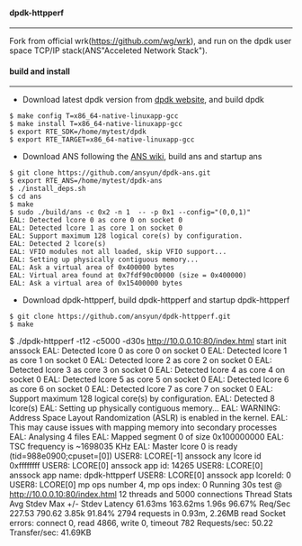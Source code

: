 #### dpdk-httpperf
--------------
Fork from official wrk(https://github.com/wg/wrk), and run on the dpdk user space TCP/IP stack(ANS"Acceleted Network Stack"). 

#### build and install
--------------
*  Download latest dpdk version from [dpdk website](http://dpdk.org/), and build dpdk
```
$ make config T=x86_64-native-linuxapp-gcc
$ make install T=x86_64-native-linuxapp-gcc
$ export RTE_SDK=/home/mytest/dpdk
$ export RTE_TARGET=x86_64-native-linuxapp-gcc
```
*  Download ANS following the [ANS wiki](https://github.com/opendp/dpdk-ans/wiki/Compile-APP-with-ans), build ans and startup ans
```
$ git clone https://github.com/ansyun/dpdk-ans.git
$ export RTE_ANS=/home/mytest/dpdk-ans
$ ./install_deps.sh
$ cd ans
$ make
$ sudo ./build/ans -c 0x2 -n 1  -- -p 0x1 --config="(0,0,1)"
EAL: Detected lcore 0 as core 0 on socket 0
EAL: Detected lcore 1 as core 1 on socket 0
EAL: Support maximum 128 logical core(s) by configuration.
EAL: Detected 2 lcore(s)
EAL: VFIO modules not all loaded, skip VFIO support...
EAL: Setting up physically contiguous memory...
EAL: Ask a virtual area of 0x400000 bytes
EAL: Virtual area found at 0x7fdf90c00000 (size = 0x400000)
EAL: Ask a virtual area of 0x15400000 bytes
```
*  Download dpdk-httpperf, build dpdk-httpperf and startup dpdk-httpperf
```
$ git clone https://github.com/ansyun/dpdk-httpperf.git
$ make

```
$ ./dpdk-httpperf -t12 -c5000 -d30s http://10.0.0.10:80/index.html
start init anssock
EAL: Detected lcore 0 as core 0 on socket 0
EAL: Detected lcore 1 as core 1 on socket 0
EAL: Detected lcore 2 as core 2 on socket 0
EAL: Detected lcore 3 as core 3 on socket 0
EAL: Detected lcore 4 as core 4 on socket 0
EAL: Detected lcore 5 as core 5 on socket 0
EAL: Detected lcore 6 as core 6 on socket 0
EAL: Detected lcore 7 as core 7 on socket 0
EAL: Support maximum 128 logical core(s) by configuration.
EAL: Detected 8 lcore(s)
EAL: Setting up physically contiguous memory...
EAL: WARNING: Address Space Layout Randomization (ASLR) is enabled in the kernel.
EAL:    This may cause issues with mapping memory into secondary processes
EAL: Analysing 4 files
EAL: Mapped segment 0 of size 0x100000000
EAL: TSC frequency is ~1698035 KHz
EAL: Master lcore 0 is ready (tid=988e0900;cpuset=[0])
USER8: LCORE[-1] anssock any lcore id 0xffffffff
USER8: LCORE[0] anssock app id: 14265
USER8: LCORE[0] anssock app name: dpdk-httpperf
USER8: LCORE[0] anssock app lcoreId: 0
USER8: LCORE[0] mp ops number 4, mp ops index: 0
Running 30s test @ http://10.0.0.10:80/index.html
  12 threads and 5000 connections
  Thread Stats   Avg      Stdev     Max   +/- Stdev
    Latency    61.63ms  163.62ms   1.96s    96.67%
    Req/Sec   227.53    790.62     3.85k    91.84%
  2794 requests in 0.93m, 2.26MB read
  Socket errors: connect 0, read 4866, write 0, timeout 782
Requests/sec:     50.22
Transfer/sec:     41.69KB

```
